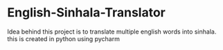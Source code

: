 # English-Sinhala-Translator
Idea behind this project is to translate multiple english words into sinhala.
this is created in python using pycharm
